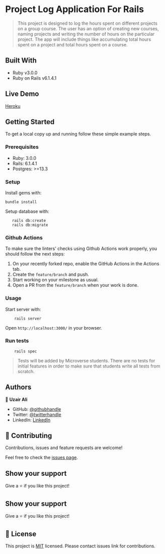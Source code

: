 # Project Log Application For Rails

> This project is designed to log the hours spent on different projects on a group course. The user has an option of creating new courses, naming projects and writing the number of hours on the particular project. The app will include things like accumulating total hours spent on a project and total hours spent on a course.

## Built With

- Ruby v3.0.0
- Ruby on Rails v6.1.4.1

## Live Demo

[Heroku](https://uzair-project-log.herokuapp.com/users/sign_in)

## Getting Started

To get a local copy up and running follow these simple example steps.

### Prerequisites

- Ruby: 3.0.0
- Rails: 6.1.4.1
- Postgres: >=13.3

### Setup

Install gems with:

```
bundle install
```

Setup database with:

```
   rails db:create
   rails db:migrate
```

### Github Actions

To make sure the linters' checks using Github Actions work properly, you should follow the next steps:

1. On your recently forked repo, enable the GitHub Actions in the Actions tab.
2. Create the `feature/branch` and push.
3. Start working on your milestone as usual.
4. Open a PR from the `feature/branch` when your work is done.

### Usage

Start server with:

```
    rails server
```

Open `http://localhost:3000/` in your browser.

### Run tests

```
    rails spec
```

> Tests will be added by Microverse students. There are no tests for initial features in order to make sure that students write all tests from scratch.

## Authors

👤 **Uzair Ali**

- GitHub: [@githubhandle](https://github.com/uzairali19)
- Twitter: [@twitterhandle](https://twitter.com/Uzairali751)
- LinkedIn: [LinkedIn](https://www.linkedin.com/in/uzairali19/)

## 🤝 Contributing

Contributions, issues and feature requests are welcome!

Feel free to check the [issues page](https://github.com/uzairali19/projects-log/issues/).

## Show your support

Give a ⭐️ if you like this project!

## Show your support

Give a ⭐️ if you like this project!

## 📝 License

This project is [MIT](./MIT.md) licensed. Please contact issues link for contributions.
